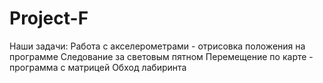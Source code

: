 # Project-F
Наши задачи:
Работа с акселерометрами - отрисовка положения на программе
Следование за световым пятном
Перемещение по карте - программа с матрицей
Обход лабиринта